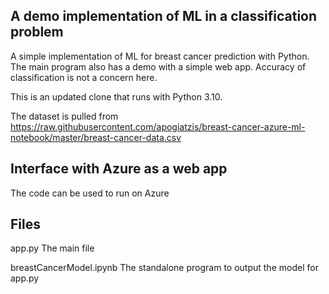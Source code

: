 ## A demo implementation of ML in a classification problem
 
A simple implementation of ML for breast cancer prediction with Python. The main program also has a demo with a simple web app. Accuracy of classification is not a concern here.

This is an updated clone that runs with Python 3.10.

The dataset is pulled from https://raw.githubusercontent.com/apogiatzis/breast-cancer-azure-ml-notebook/master/breast-cancer-data.csv


## Interface with Azure as a web app

The code can be used to run on Azure

## Files

app.py  The main file

breastCancerModel.ipynb  The standalone program to output the model for app.py

